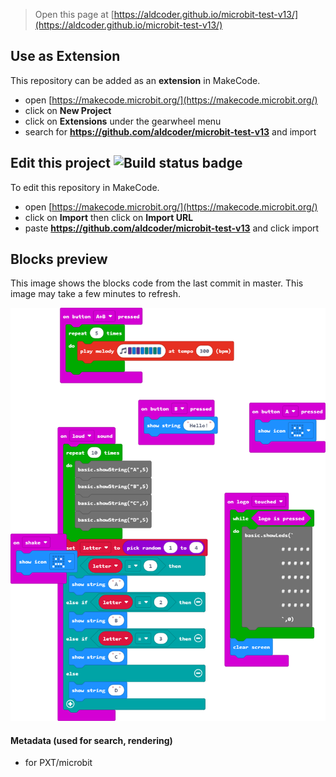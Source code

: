 
> Open this page at [https://aldcoder.github.io/microbit-test-v13/](https://aldcoder.github.io/microbit-test-v13/)

## Use as Extension

This repository can be added as an **extension** in MakeCode.

* open [https://makecode.microbit.org/](https://makecode.microbit.org/)
* click on **New Project**
* click on **Extensions** under the gearwheel menu
* search for **https://github.com/aldcoder/microbit-test-v13** and import

## Edit this project ![Build status badge](https://github.com/aldcoder/microbit-test-v13/workflows/MakeCode/badge.svg)

To edit this repository in MakeCode.

* open [https://makecode.microbit.org/](https://makecode.microbit.org/)
* click on **Import** then click on **Import URL**
* paste **https://github.com/aldcoder/microbit-test-v13** and click import

## Blocks preview

This image shows the blocks code from the last commit in master.
This image may take a few minutes to refresh.

![A rendered view of the blocks](https://github.com/aldcoder/microbit-test-v13/raw/master/.github/makecode/blocks.png)

#### Metadata (used for search, rendering)

* for PXT/microbit
<script src="https://makecode.com/gh-pages-embed.js"></script><script>makeCodeRender("{{ site.makecode.home_url }}", "{{ site.github.owner_name }}/{{ site.github.repository_name }}");</script>
